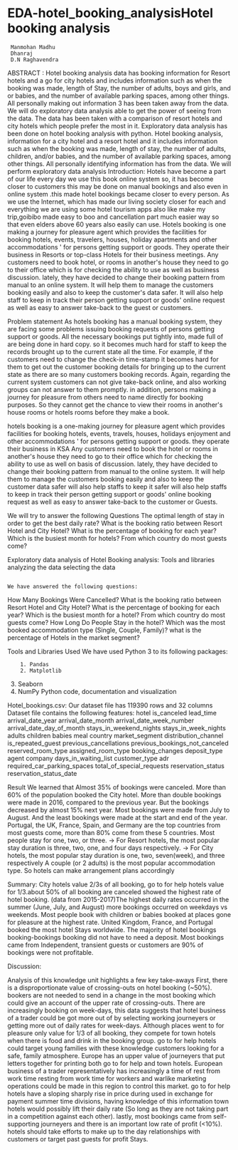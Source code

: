 






























# EDA-hotel_booking_analysisHotel booking analysis
 
 
 
     Manmohan Madhu
     Dhanraj
     D.N Raghavendra
                        
 
 
 
 
 
 
 
 
 
 
 
ABSTRACT :
Hotel booking analysis data has booking 
information for Resort hotels and a go for city 
hotels and includes information such as when 
the booking was made, length of Stay, the 
number of adults, boys and girls, and or 
babies, and the number of available parking 
spaces, among other things. All personally 
making out information 3 has been taken away 
from the data. We will do exploratory data 
analysis able to get the power of seeing from 
the data. The data has been taken with a 
comparison of resort hotels and city hotels 
which people prefer the most in it. Exploratory 
data analysis has been done on hotel booking 
analysis with python.
Hotel booking analysis, information for a city hotel and a resort hotel and it includes information such as when the booking was made, length of stay, the number of adults, children, and/or babies, and the number of available parking spaces, among other things. All personally identifying information has from the data.
We will perform exploratory data analysis
Introduction:
     Hotels have become a part of our life every day we use this book online system so, it has become closer to customers this may be done on manual bookings and also even in online system .this made hotel bookings became closer to every person. As we use the Internet, which has made our living society closer for each and everything we are using some hotel tourism apps also like make my trip,goibibo made easy to boo and cancellation part much easier way so that even elders above 60 years also easily can use. Hotels booking is one making a journey for pleasure agent  which provides the facilities for booking hotels, events, travelers, houses, holiday apartments and other accommodations ' for persons getting support or goods. They operate their business in Resorts or top-class Hotels for their business meetings. Any customers need to book hotel, or rooms in another's house they need to go to their office which is for checking the ability to use as well as business discussion. lately, they have decided to change their booking pattern  from manual  to an online system. It will help them to manage the customers booking easily and also to keep the customer's data safer. It will also help staff to keep in track  their person getting support or goods' online request as well as easy to answer take-back to the guest or customers.
 
  
 
 
 
 
 
 
 
 
 
 
 
Problem statement
   As hotels booking has a manual  booking system, they are facing some problems issuing booking requests of persons getting support or goods. All the necessary bookings put tightly into, made full of are being done in hard copy. so it  becomes much hard for staff to keep the records brought up to the current state all the time. For example, if the customers need to change the check-in time-stamp it becomes hard for them to get out the customer booking details for bringing up to the current state as there are so many customers booking records. Again, regarding the current system customers can not give take-back online, and also working groups can not answer to them promptly. in addition, persons making a journey for pleasure from others  need to name directly for booking purposes. So they cannot get the chance to view their rooms in another's house rooms or hotels rooms before they make a book.
 
hotels booking is a one-making journey for pleasure agent  which provides facilities for booking hotels, events, travels, houses, holidays enjoyment and other accommodations ' for persons getting support or goods. they operate their business in KSA Any customers need to book the hotel or rooms in another's house they need to go to their office which for checking the ability to use as well on basis of discussion. lately, they have  decided to change their booking pattern from manual  to the online system. It will help them to manage the customers booking easily and also to keep the customer data safer will also help staffs to keep it safer will also help staffs to keep in track  their person getting support or goods' online booking request as well as easy to answer take-back to the customer or Guests.
 
 
We will try to answer the following Questions
The optimal length of stay in order to get the best daily rate?
What is the booking ratio between Resort Hotel and City Hotel?
What is the percentage of booking for each year?
Which is the busiest month for hotels?
From which country do most guests come?
 
      
           
 
Exploratory data analysis of Hotel Booking analysis: 
Tools and libraries
analyzing the data
selecting the data
 
 
 
                                                                                                                                We have answered the following questions:
How Many Bookings Were Cancelled?
What is the booking ratio between Resort Hotel and City Hotel?
What is the percentage of booking for each year?
Which is the busiest month for a hotel?
From which country do most guests come?
How Long Do People Stay in the hotel?
Which was the most booked accommodation type (Single, Couple, Family)?
what is the percentage of Hotels in the market segment?
 
                                                                                                                                
                                                                          
Tools and Libraries Used
We have used Python 3 to its following packages:
 
        1. Pandas
        2. Matplotlib
3. Seaborn
4. NumPy
 Python code, documentation and visualization
 
 
 
          
 
 
 
 
 
 
 
 
 
 
 
Hotel_bookings.csv: Our dataset file has 119390 rows and 32 columns
Dataset file contains the following features:
hotel
is_canceled
lead_time
arrival_date_year
arrival_date_month
arrival_date_week_number
arrival_date_day_of_month
stays_in_weekend_nights
stays_in_week_nights
adults
children
babies
meal
country
market_segment
distribution_channel
is_repeated_guest
previous_cancellations
previous_bookings_not_canceled
reserved_room_type
assigned_room_type
booking_changes
deposit_type
agent
company
days_in_waiting_list
customer_type
adr
required_car_parking_spaces
total_of_special_requests
reservation_status
reservation_status_date
 
 
 
 
 
 
 
 
 
 
 
 
Result
We learned that
Almost 35% of bookings were canceled.
More than 60% of the population booked the City hotel.
More than double bookings were made in 2016, compared to the previous year. But the bookings decreased by almost 15% next year.
Most bookings were made from July to August. And the least bookings were made at the start and end of the year.
Portugal, the UK, France, Spain, and Germany are the top countries from most guests come, more than 80% come from these 5 countries.
Most people stay for one, two, or three. -> For Resort hotels, the most popular stay duration is three, two, one, and four days respectively. -> For City hotels, the most popular stay duration is one, two, seven(week), and three respectively
A couple (or 2 adults) is the most popular accommodation type. So hotels can make arrangement plans accordingly
 
 
 
Summary:
              City hotels value 2/3s of all booking, go to for help hotels value for 1/3.about 50% of all booking are canceled showed the highest rate of hotel booking. (data  from 2015-2017)The highest daily rates occurred in the summer (June, July, and August) more bookings occurred on weekdays vs weekends. Most people book with children or babies booked at places gone for pleasure at the highest rate. United Kingdom, France, and Portugal booked the most hotel Stays worldwide. The majority of hotel bookings booking-bookings booking did not have to need a deposit. Most bookings came from Independent, transient guests or customers are 90% of bookings were not profitable.
              
 
 
                                                                                                                                                    
 
Discussion:                                                                                                                                                                                                                                                                       
 
 Analysis of this knowledge unit highlights a few key take-aways First, there is a disproportionate value of crossing-outs on hotel booking (~50%). bookers are not                                   needed to send in a change in the most booking which could give an account of the upper rate of crossing-outs. There are increasingly booking on week-days, this data suggests that hotel business of a trader could be got more out of by selecting working journeyers or getting more out of daily rates for week-days. Although places went to for pleasure only value for 1/3 of all booking, they compete for town hotels when there is food and drink in the booking group. go to for help hotels could target young families with these knowledge customers looking for a safe, family atmosphere. Europe has an upper value of journeyers that put letters together for printing both go to for help and town hotels. European business of a trader representatively has increasingly a time of rest from work time resting from work time for workers and warlike marketing operations could be made in this region to control this market. go to for help hotels have a sloping sharply rise in price during used in exchange for payment summer time divisions, having knowledge of this information town hotels would possibly lift their daily rate (So long as they are not taking part in a competition against each other). lastly, most bookings came from self-supporting journeyers and there is an important low rate of profit (<10%). hotels should take efforts to make up to the day relationships with customers or target past guests for profit Stays.
 
 

   
 
